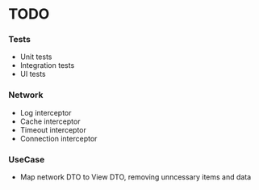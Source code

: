 # TODO

### Tests
- Unit tests
- Integration tests
- UI tests

### Network
- Log interceptor
- Cache interceptor
- Timeout interceptor
- Connection interceptor

### UseCase
- Map network DTO to View DTO, removing unncessary items and data
